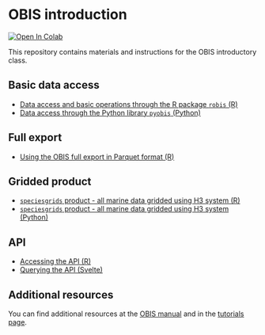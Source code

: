 # OBIS introduction

[![Open In Colab](https://colab.research.google.com/assets/colab-badge.svg)](https://colab.research.google.com/github/iobis/obis-intro-pres)

This repository contains materials and instructions for the OBIS introductory class.

## Basic data access

- [Data access and basic operations through the R package `robis` (R)](https://github.com/iobis/obis-intro-pres/blob/main/notebooks/R/robis_da.ipynb)  
- [Data access through the Python library `pyobis` (Python)](https://github.com/iobis/obis-intro-pres/blob/main/notebooks/Python/pyobis_da.ipynb)  

## Full export

- [Using the OBIS full export in Parquet format (R)](https://github.com/iobis/obis-intro-pres/blob/main/notebooks/R/full_export.ipynb)

## Gridded product

- [`speciesgrids` product - all marine data gridded using H3 system (R)](https://github.com/iobis/obis-intro-pres/blob/main/notebooks/R/species_grids_r.ipynb)
- [`speciesgrids` product - all marine data gridded using H3 system (Python)](https://github.com/iobis/obis-intro-pres/blob/main/notebooks/Python/species_grids_py.ipynb)

## API

- [Accessing the API (R)](https://github.com/iobis/obis-intro-pres/blob/main/notebooks/Others/api_r.ipynb)
- [Querying the API (Svelte)](https://github.com/iobis/obis-intro-pres/blob/main/notebooks/Others/api_svelte.md)

## Additional resources

You can find additional resources at the [OBIS manual](https://manual.obis.org/) and in the [tutorials page](https://resources.obis.org/tutorials/).
